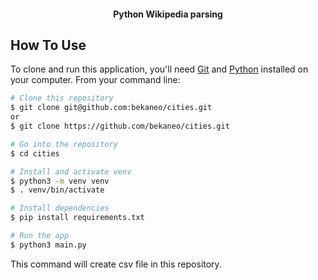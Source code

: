 <h4 align="center">Python Wikipedia parsing</h4>

## How To Use

To clone and run this application, you'll need [Git](https://git-scm.com) and [Python](https://www.python.org) installed on your computer. From your command line:

```bash
# Clone this repository
$ git clone git@github.com:bekaneo/cities.git
or
$ git clone https://github.com/bekaneo/cities.git

# Go into the repository
$ cd cities

# Install and activate venv
$ python3 -m venv venv
$ . venv/bin/activate

# Install dependencies
$ pip install requirements.txt

# Run the app
$ python3 main.py
```

This command will create csv file in this repository.